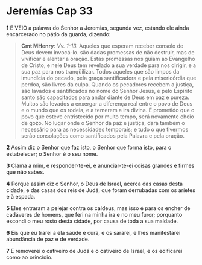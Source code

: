 # Jeremías Cap 33

**1** 	E VEIO a palavra do Senhor a Jeremias, segunda vez, estando ele ainda encarcerado no pátio da guarda, dizendo:

> **Cmt MHenry**: *Vv. 1-13.* Aqueles que esperam receber consolo de Deus devem invocá-lo. são dadas promessas de não destruir, mas de vivificar e alentar a oração. Estas promessas nos guiam ao Evangelho de Cristo, e nele Deus tem revelado a sua verdade para nos dirigir, e a sua paz para nos tranqüilizar. Todos aqueles que são limpos da imundícia do pecado, pela graça santificadora e pela misericórdia que perdoa, são livres da culpa. Quando os pecadores recebem a justiça, são lavados e santificados no nome do Senhor Jesus, e pelo Espírito santo são capacitados para andar diante de Deus em paz e pureza. Muitos são levados a enxergar a diferença real entre o povo de Deus e o mundo que os rodeia, e a temerem a ira divina. E prometido que o povo que esteve entristecido por muito tempo, será novamente cheio de gozo. No lugar onde o Senhor dá paz e justiça, dará também o necessário para as necessidades temporais; e tudo o que tivermos serão consolações como santificados pela Palavra e pela oração.

**2** 	Assim diz o Senhor que faz isto, o Senhor que forma isto, para o estabelecer; o Senhor é o seu nome.

**3** 	Clama a mim, e responder-te-ei, e anunciar-te-ei coisas grandes e firmes que não sabes.

**4** 	Porque assim diz o Senhor, o Deus de Israel, acerca das casas desta cidade, e das casas dos reis de Judá, que foram derrubadas com os aríetes e à espada.

**5** 	Eles entraram a pelejar contra os caldeus, mas isso é para os encher de cadáveres de homens, que feri na minha ira e no meu furor; porquanto escondi o meu rosto desta cidade, por causa de toda a sua maldade.

**6** 	Eis que eu trarei a ela saúde e cura, e os sararei, e lhes manifestarei abundância de paz e de verdade.

**7** 	E removerei o cativeiro de Judá e o cativeiro de Israel, e os edificarei como ao princípio.

**8** 	E os purificarei de toda a sua maldade com que pecaram contra mim; e perdoarei todas as suas maldades, com que pecaram e transgrediram contra mim;

**9** 	E este lugar me servirá de nome, de gozo, de louvor, e de glória, entre todas as nações da terra, que ouvirem todo o bem que eu lhe faço; e espantar-se-ão e perturbar-se-ão por causa de todo o bem, e por causa de toda a paz que eu lhe dou.

**10** 	Assim diz o Senhor: Neste lugar de que vós dizeis que está desolado, e sem homem, sem animal nas cidades de Judá, e nas ruas de Jerusalém, que estão assoladas, sem homem, sem morador, sem animal, ainda se ouvirá:

**11** 	A voz de gozo, e a voz de alegria, a voz do esposo e a voz da esposa, e a voz dos que dizem: Louvai ao Senhor dos Exércitos, porque bom é o Senhor, porque a sua benignidade dura para sempre; dos que trazem ofertas de ação de graças à casa do Senhor; pois farei voltar os cativos da terra como ao princípio, diz o Senhor.

**12** 	Assim diz o Senhor dos Exércitos: Ainda neste lugar, que está deserto, sem homem nem animal, e em todas as suas cidades, haverá uma morada de pastores, que façam repousar aos seus rebanhos.

**13** 	Nas cidades das montanhas, nas cidades das planícies, e nas cidades do sul, e na terra de Benjamim, e nos contornos de Jerusalém, e nas cidades de Judá, ainda passarão os rebanhos pelas mãos dos contadores, diz o Senhor.

**14** 	Eis que vêm dias, diz o Senhor, em que cumprirei a boa palavra que falei à casa de Israel e à casa de Judá;

> **Cmt MHenry**: *Vv. 14-26.* Para coroar as bênçãos que Deus tem guardadas, há aqui uma promessa do Messias. Ele distribui a justiça à sua Igreja, porque é feito justiça nossa por Deus; e os crentes são feitos justiça de Deus nEle. Cristo é o nosso Senhor Deus, justiça nossa, nossa santificação e nossa redenção. O seu reino é um reino eterno. Porém, neste mundo a prosperidade e a adversidade se sucedem uma após a outra, como a luz e as trevas, o dia e a noite, o pacto do sacerdócio será assegurado, os crentes verdadeiros são um sacerdócio santo e real, e oferecem sacrifícios espirituais aceitáveis a Deus; eles próprios em primeiro lugar, como sacrifícios vivos. As promessas do pacto se cumprirão plenamente no Israel do Evangelho. Em[Gálatas 6.16](../48N-Gl/06.md#16), todos aqueles que andam conforme a regra do Evangelho são feitos Israel de Deus, nos quais haverá paz e misericórdia. Não desprezemos as famílias que antes foram o povo escolhido de Deus, ainda que por um tempo pareçam rejeitados.

**15** 	Naqueles dias e naquele tempo farei brotar a Davi um Renovo de justiça, e ele fará juízo e justiça na terra.

**16** 	Naqueles dias Judá será salvo e Jerusalém habitará seguramente; e este é o nome com o qual Deus a chamará: O Senhor é a nossa justiça.

**17** 	Porque assim diz o Senhor: Nunca faltará a Davi homem que se assente sobre o trono da casa de Israel;

**18** 	Nem aos sacerdotes levíticos faltará homem diante de mim, que ofereça holocausto, queime oferta de alimentos e faça sacrifício todos os dias.

**19** 	E veio a palavra do Senhor a Jeremias, dizendo:

**20** 	Assim diz o Senhor: Se puderdes invalidar a minha aliança com o dia, e a minha aliança com a noite, de tal modo que não haja dia e noite a seu tempo,

**21** 	Também se poderá invalidar a minha aliança com Davi, meu servo, para que não tenha filho que reine no seu trono; como também com os levitas, sacerdotes, meus ministros.

**22** 	Como não se pode contar o exército dos céus, nem medir-se a areia do mar, assim multiplicarei a descendência de Davi, meu servo, e os levitas que ministram diante de mim.

**23** 	E veio ainda a palavra do Senhor a Jeremias, dizendo:

**24** 	Porventura não tens visto o que este povo está dizendo: As duas gerações, que o Senhor escolheu, agora as rejeitou? Assim desprezam o meu povo, como se não fora mais uma nação diante deles.

**25** 	Assim diz o Senhor: Se a minha aliança com o dia e com a noite não permanecer, e eu não puser as ordenanças dos céus e da terra,

**26** 	Também rejeitarei a descendência de Jacó, e de Davi, meu servo, para que não tome da sua descendência os que dominem sobre a descendência de Abraão, Isaque, e Jacó; porque removerei o seu cativeiro, e apiedar-me-ei deles.


> **Cmt MHenry** Intro: *[Jeremias 33](../24A-Jr/33.md#0)*> *Versículos 1-13: A restauração dos judeus; 14-26: O Messias prometido; a felicidade dos seus tempos.*